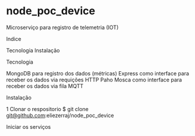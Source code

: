 # node_poc_device

Microserviço para registro de telemetria (IOT)

Indice

Tecnologia
Instalação

Tecnologia

MongoDB para registro dos dados (métricas)
Express como interface para receber os dados via requições HTTP
Paho Mosca como interface para receber os dados via fila MQTT

Instalação

1 Clonar o respositorio
$ git clone git@github.com:eliezerraj/node_poc_device

Iniciar os serviços
 